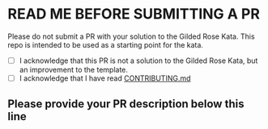 # READ ME BEFORE SUBMITTING A PR

Please do not submit a PR with your solution to the Gilded Rose Kata. This repo is intended to be used as a starting point for the kata.

- [ ] I acknowledge that this PR is not a solution to the Gilded Rose Kata, but an improvement to the template.
- [ ] I acknowledge that I have read [CONTRIBUTING.md](https://github.com/emilybache/GildedRose-Refactoring-Kata/blob/main/CONTRIBUTING.md)

## Please provide your PR description below this line
